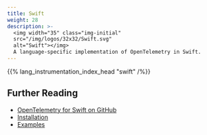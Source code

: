 ```yaml
---
title: Swift
weight: 28
description: >-
  <img width="35" class="img-initial"
  src="/img/logos/32x32/Swift.svg"
  alt="Swift"></img>
  A language-specific implementation of OpenTelemetry in Swift.
---
```


{{% lang_instrumentation_index_head "swift" /%}}

## Further Reading

- [OpenTelemetry for Swift on GitHub](https://github.com/open-telemetry/opentelemetry-swift)
- [Installation](https://github.com/open-telemetry/opentelemetry-swift#installation)
- [Examples](https://github.com/open-telemetry/opentelemetry-swift/tree/main/Examples)
